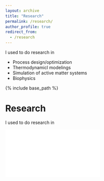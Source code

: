 ```yaml
---
layout: archive
title: "Research"
permalink: /research/
author_profile: true
redirect_from:
  - /research
---
```



I used to do research in
- Process design/optimization
- Thermodynamicl modelings
- Simulation of active matter systems
- Biophysics

{% include base_path %}

Research
======
I used to do research in 

![This is an image](../images/research_outline_all.pdf)
